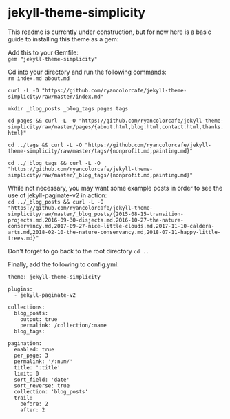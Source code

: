 # jekyll-theme-simplicity

This readme is currently under construction, but for now here is a basic guide to installing this theme as a gem:

Add this to your Gemfile:  
`gem "jekyll-theme-simplicity"`

Cd into your directory and run the following commands:  
`rm index.md about.md`

`curl -L -O "https://github.com/ryancolorcafe/jekyll-theme-simplicity/raw/master/index.md"`

`mkdir _blog_posts _blog_tags pages tags`

`cd pages && curl -L -O "https://github.com/ryancolorcafe/jekyll-theme-simplicity/raw/master/pages/{about.html,blog.html,contact.html,thanks.html}"`

`cd ../tags && curl -L -O "https://github.com/ryancolorcafe/jekyll-theme-simplicity/raw/master/tags/{nonprofit.md,painting.md}"`

`cd ../_blog_tags && curl -L -O "https://github.com/ryancolorcafe/jekyll-theme-simplicity/raw/master/_blog_tags/{nonprofit.md,painting.md}"`

While not necessary, you may want some example posts in order to see the use of jekyll-paginate-v2 in action:  
`cd ../_blog_posts && curl -L -O "https://github.com/ryancolorcafe/jekyll-theme-simplicity/raw/master/_blog_posts/{2015-08-15-transition-projects.md,2016-09-30-disjecta.md,2016-10-27-the-nature-conservancy.md,2017-09-27-nice-little-clouds.md,2017-11-10-caldera-arts.md,2018-02-10-the-nature-conservancy.md,2018-07-11-happy-little-trees.md}"`

Don't forget to go back to the root directory `cd ..`

Finally, add the following to config.yml:  
```
theme: jekyll-theme-simplicity

plugins:
  - jekyll-paginate-v2

collections:
  blog_posts:
    output: true
    permalink: /collection/:name
  blog_tags:

pagination:
  enabled: true
  per_page: 3
  permalink: '/:num/'
  title: ':title'
  limit: 0
  sort_field: 'date'
  sort_reverse: true
  collection: 'blog_posts'
  trail:
    before: 2
    after: 2
```
